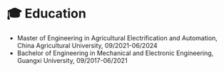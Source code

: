 # 🎓 Education
- Master of Engineering in Agricultural Electrification and Automation, China Agricultural University, 09/2021-06/2024
- Bachelor of Engineering in Mechanical and Electronic Engineering, Guangxi University, 09/2017-06/2021